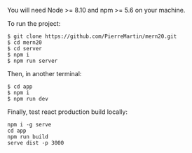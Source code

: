 You will need Node >= 8.10 and npm >= 5.6 on your machine.

To run the project:

    $ git clone https://github.com/PierreMartin/mern20.git
    $ cd mern20
    $ cd server
    $ npm i
    $ npm run server

Then, in another terminal:

    $ cd app
    $ npm i
    $ npm run dev

Finally, test react production build locally:

    npm i -g serve
    cd app
    npm run build
    serve dist -p 3000
